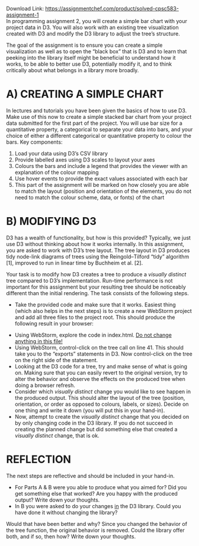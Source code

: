 Download Link: https://assignmentchef.com/product/solved-cpsc583-assignment-1
<br>
In programming assignment 2, you will create a simple bar chart with your project data in D3.  You will also work with an existing tree visualization created with D3 and modify the D3 library to adjust the tree’s structure.

The goal of the assignment is to ensure you can create a simple visualization as well as to open the “black box” that is D3 and to learn that peeking into the library itself might be beneficial to understand how it works, to be able to better use D3, potentially modify it, and to think critically about what belongs in a library more broadly.

<h1>A) CREATING A SIMPLE CHART</h1>

In lectures and tutorials you have been given the basics of how to use D3.  Make use of this now to create a simple stacked bar chart from your project data submitted for the first part of the project.  You will use bar size for a quantitative property, a categorical to separate your data into bars, and your choice of either a different categorical or quantitative property to colour the bars. Key components:

<ol>

 <li>Load your data using D3’s CSV library</li>

 <li>Provide labelled axes using D3 scales to layout your axes</li>

 <li>Colours the bars and include a legend that provides the viewer with an explanation of the colour mapping</li>

 <li>Use hover events to provide the exact values associated with each bar</li>

 <li>This part of the assignment will be marked on how closely you are able to match the layout (position and orientation of the elements, you do not need to match the colour scheme, data, or fonts) of the chart</li>

</ol>







<h1>B) MODIFYING D3</h1>

D3 has a wealth of functionality, but how is this provided? Typically, we just use D3 without thinking about how it works internally. In this assignment, you are asked to work with D3’s tree layout. The tree layout in D3 produces tidy node-link diagrams of trees using the Reingold–Tilford “tidy” algorithm [1], improved to run in linear time by Buchheim et al. [2].

Your task is to modify how D3 creates a tree to produce a <em>visually distinct</em> tree compared to D3’s implementation. Run-time performance is not important for this assignment but your resulting tree should be noticeably different than the initial rendering. The task consists of the following steps.

<ul>

 <li>Take the provided code and make sure that it works. Easiest thing (which also helps in the next steps) is to create a new WebStorm project and add all three files to the project root. This should produce the following result in your browser:</li>

</ul>




<ul>

 <li>Using WebStorm, explore the code in index.html. <u>Do not change anything in this file!</u></li>

 <li>Using WebStorm, control-click on the tree call on line 41. This should take you to the “exports” statements in D3. Now control-click on the tree on the right side of the statement.</li>

 <li>Looking at the D3 code for a tree, try and make sense of what is going on. Making sure that you can easily revert to the original version, try to alter the behavior and observe the effects on the produced tree when doing a browser refresh.</li>

 <li>Consider which <em>visually distinct</em> change you would like to see happen in the produced output. This should alter the layout of the tree (position, orientation, or order as opposed to colours, labels, or sizes). Decide on one thing and write it down (you will put this in your hand-in).</li>

 <li>Now, attempt to create the <em>visually distinct</em> change that you decided on by only changing code in the D3 library. If you do not succeed in creating the planned change but did something else that created a <em>visually distinct</em> change, that is ok.</li>

</ul>

<h1>REFLECTION</h1>

The next steps are reflective and should be included in your hand-in.

<ul>

 <li>For Parts A &amp; B were you able to produce what you aimed for? Did you get something else that worked? Are you happy with the produced output? Write down your thoughts.</li>

 <li>In B you were asked to do your changes <u>in</u> the D3 library. Could you have done it without changing the library?</li>

</ul>

Would that have been better and why? Since you changed the behavior of the tree function, the original behavior is removed. Could the library offer both, and if so, then how? Write down your thoughts.